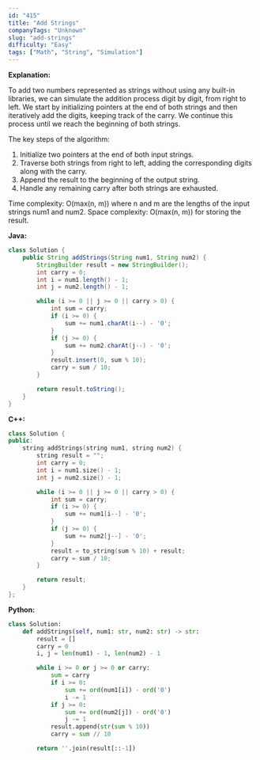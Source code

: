 ```yaml
---
id: "415"
title: "Add Strings"
companyTags: "Unknown"
slug: "add-strings"
difficulty: "Easy"
tags: ["Math", "String", "Simulation"]
---
```


**Explanation:**

To add two numbers represented as strings without using any built-in libraries, we can simulate the addition process digit by digit, from right to left. We start by initializing pointers at the end of both strings and then iteratively add the digits, keeping track of the carry. We continue this process until we reach the beginning of both strings.

The key steps of the algorithm:
1. Initialize two pointers at the end of both input strings.
2. Traverse both strings from right to left, adding the corresponding digits along with the carry.
3. Append the result to the beginning of the output string.
4. Handle any remaining carry after both strings are exhausted.

Time complexity: O(max(n, m)) where n and m are the lengths of the input strings num1 and num2.
Space complexity: O(max(n, m)) for storing the result.

**Java:**
```java
class Solution {
    public String addStrings(String num1, String num2) {
        StringBuilder result = new StringBuilder();
        int carry = 0;
        int i = num1.length() - 1;
        int j = num2.length() - 1;

        while (i >= 0 || j >= 0 || carry > 0) {
            int sum = carry;
            if (i >= 0) {
                sum += num1.charAt(i--) - '0';
            }
            if (j >= 0) {
                sum += num2.charAt(j--) - '0';
            }
            result.insert(0, sum % 10);
            carry = sum / 10;
        }

        return result.toString();
    }
}
```

**C++:**
```cpp
class Solution {
public:
    string addStrings(string num1, string num2) {
        string result = "";
        int carry = 0;
        int i = num1.size() - 1;
        int j = num2.size() - 1;

        while (i >= 0 || j >= 0 || carry > 0) {
            int sum = carry;
            if (i >= 0) {
                sum += num1[i--] - '0';
            }
            if (j >= 0) {
                sum += num2[j--] - '0';
            }
            result = to_string(sum % 10) + result;
            carry = sum / 10;
        }

        return result;
    }
};
```

**Python:**
```python
class Solution:
    def addStrings(self, num1: str, num2: str) -> str:
        result = []
        carry = 0
        i, j = len(num1) - 1, len(num2) - 1

        while i >= 0 or j >= 0 or carry:
            sum = carry
            if i >= 0:
                sum += ord(num1[i]) - ord('0')
                i -= 1
            if j >= 0:
                sum += ord(num2[j]) - ord('0')
                j -= 1
            result.append(str(sum % 10))
            carry = sum // 10

        return ''.join(result[::-1])
```